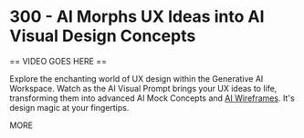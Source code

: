 # 300 - AI Morphs UX Ideas into AI Visual Design Concepts

== VIDEO GOES HERE ==

Explore the enchanting world of UX design within the Generative AI Workspace. Watch as the AI Visual Prompt brings your UX ideas to life, transforming them into advanced AI Mock Concepts and [AI Wireframes](https://www.jeda.ai/generative-ai-wireframe). It's design magic at your fingertips.

MORE
